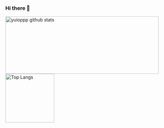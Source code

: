 ### Hi there 👋

<!--
**yuioppp/yuioppp** is a ✨ _special_ ✨ repository because its `README.md` (this file) appears on your GitHub profile.

Here are some ideas to get you started:

- 🔭 I’m currently working on ...
- 🌱 I’m currently learning ...
- 👯 I’m looking to collaborate on ...
- 🤔 I’m looking for help with ...
- 💬 Ask me about ...
- 📫 How to reach me: ...
- 😄 Pronouns: ...
- ⚡ Fun fact: ...
-->

<a href="https://github.com/yuioppp/github-readme-stats">
  <img align="center" src="https://github-readme-stats.vercel.app/api?username=yuioppp&hide=contribs,issues&count_private=true&show_icons=true&theme=material-palenight" alt="yuioppp github stats" width="480" height="180" />
</a>

<a href="https://github.com/yuioppp/github-readme-stats">
  <img align="center" src="https://github-readme-stats.vercel.app/api/top-langs/?username=yuioppp&layout=compact&theme=material-palenight" alt="Top Langs" height="153" />
</a>


